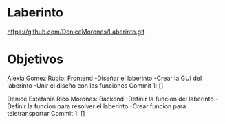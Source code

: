 # Laberinto
https://github.com/DeniceMorones/Laberinto.git
# Objetivos

Alexia Gomez Rubio:
Frontend
-Diseñar el laberinto
-Crear la GUI del laberinto
-Unir el diseño con las funciones
Commit 1: []

Denice Estefania Rico Morones:
Backend
-Definir la funcion del laberinto
-Definir la funcion para resolver el laberinto
-Crear funcion para teletransportar
Commit 1: []
